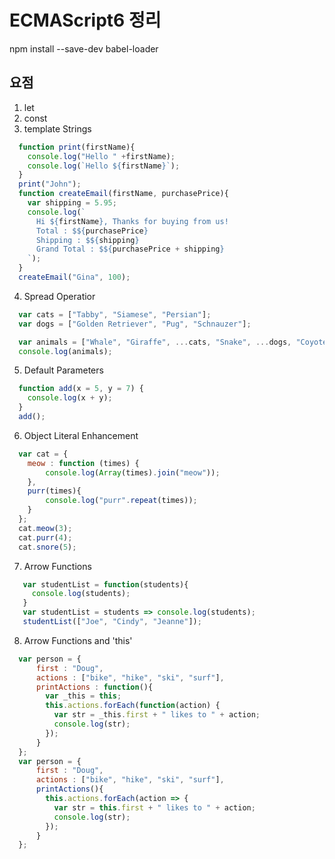 # ECMAScript6 정리

npm install --save-dev babel-loader

## 요점
1. let
2. const
3. template Strings
```javascript
  function print(firstName){
    console.log("Hello " +firstName);
    console.log(`Hello ${firstName}`);
  }
  print("John");
  function createEmail(firstName, purchasePrice){
    var shipping = 5.95;
    console.log(`
      Hi ${firstName}, Thanks for buying from us!
      Total : $${purchasePrice}
      Shipping : $${shipping}
      Grand Total : $${purchasePrice + shipping}
    `);
  }
  createEmail("Gina", 100);
 ```
4. Spread Operatior
  ```javascript
    var cats = ["Tabby", "Siamese", "Persian"];
    var dogs = ["Golden Retriever", "Pug", "Schnauzer"];

    var animals = ["Whale", "Giraffe", ...cats, "Snake", ...dogs, "Coyote"];
    console.log(animals);
  ```
5. Default Parameters
  ```javascript
    function add(x = 5, y = 7) {
      console.log(x + y);
    }
    add();
  ```
6. Object Literal Enhancement
```javascript
  var cat = {
    meow : function (times) {
        console.log(Array(times).join("meow"));
    },
    purr(times){
        console.log("purr".repeat(times));
    }
  };
  cat.meow(3);
  cat.purr(4);
  cat.snore(5);
```
7. Arrow Functions
```javascript
   var studentList = function(students){
     console.log(students);
   }
   var studentList = students => console.log(students);
   studentList(["Joe", "Cindy", "Jeanne"]);
```
8. Arrow Functions and 'this'
```javascript
  var person = {
      first : "Doug",
      actions : ["bike", "hike", "ski", "surf"],
      printActions : function(){
        var _this = this;
        this.actions.forEach(function(action) {
          var str = _this.first + " likes to " + action;
          console.log(str);
        });
      }
  };
  var person = {
      first : "Doug",
      actions : ["bike", "hike", "ski", "surf"],
      printActions(){
        this.actions.forEach(action => {
          var str = this.first + " likes to " + action;
          console.log(str);
        });
      }
  };

```
